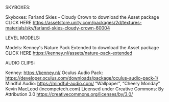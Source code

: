SKYBOXES:

Skyboxes: Farland Skies - Cloudy Crown
to download the Asset package CLICK HERE 
https://assetstore.unity.com/packages/2d/textures-materials/sky/farland-skies-cloudy-crown-60004

LEVEL MODELS:

Models: Kenney's Nature Pack Extended
to download the Asset package CLICK HERE 
https://kenney.nl/assets/nature-pack-extended

AUDIO CLIPS:

Kenney: https://kenney.nl/
Oculus Audio Pack: https://developer.oculus.com/downloads/package/oculus-audio-pack-1/
Mindful Audio: https://mindful-audio.com/
“Wallpaper”, “Cheery Monday” Kevin MacLeod (incompetech.com)
Licensed under Creative Commons: By Attribution 3.0
https://creativecommons.org/licenses/by/3.0/